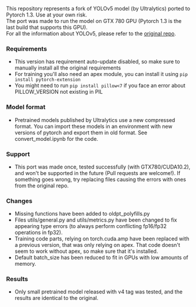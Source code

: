 This repository represents a fork of YOLOv5 model (by Ultralytics) ported to Pytorch 1.3. Use at your own risk.  
The port was made to run the model on GTX 780 GPU (Pytorch 1.3 is the last build that supports this GPU).  
For all the information about YOLOv5, please refer to the [original repo](https://github.com/ultralytics/yolov5).  
  
### Requirements
- This version has requirement auto-update disabled, so make sure to manually install all the original requirements  
- For training you'll also need an apex module, you can install it using ```pip install pytorch-extension```  
- You might need to run ```pip install pillow<7``` if you face an error about PILLOW_VERSION not existing in PIL  

### Model format
- Pretrained models published by Ultralytics use a new compressed format. You can import these models in an environment with new versions of pytorch and export them in old format. See convert_model.ipynb for the code.  

### Support
- This port was made once, tested successfully (with GTX780/CUDA10.2), and won't be supported in the future (Pull requests are welcome!). If something goes wrong, try replacing files causing the errors with ones from the original repo.  
  
### Changes 
- Missing functions have been added to oldpt_polyfills.py  
- Files utils/general.py and utils/metrics.py have been changed to fix appearing type errors (to always perform conflicting fp16/fp32 operations in fp32).  
- Training code parts, relying on torch.cuda.amp have been replaced with a previous version, that was only relying on apex. That code doesn't seem to work without apex, so make sure that it's installed.  
- Default batch_size has been reduced to fit in GPUs with low amounts of memory.  

### Results
- Only small pretrained model released with v4 tag was tested, and the results are identical to the original.  